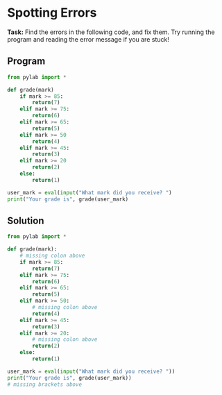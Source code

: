 # Spotting Errors

**Task:** Find the errors in the following code, and fix them. Try running the program and reading the error message if you are stuck!

## Program
```python
from pylab import *

def grade(mark)
    if mark >= 85:
        return(7)
    elif mark >= 75:
        return(6)
    elif mark >= 65:
        return(5)
    elif mark >= 50
        return(4)
    elif mark >= 45:
        return(3)
    elif mark >= 20
        return(2)
    else:
        return(1)

user_mark = eval(input("What mark did you receive? ")
print("Your grade is", grade(user_mark)
```

## Solution
```python
from pylab import *

def grade(mark):
    # missing colon above
    if mark >= 85:
        return(7)
    elif mark >= 75:
        return(6)
    elif mark >= 65:
        return(5)
    elif mark >= 50:
        # missing colon above
        return(4)
    elif mark >= 45:
        return(3)
    elif mark >= 20:
        # missing colon above
        return(2)
    else:
        return(1)

user_mark = eval(input("What mark did you receive? "))
print("Your grade is", grade(user_mark))
# missing brackets above
```
